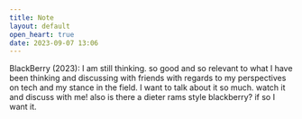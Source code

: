 ```yaml
---
title: Note
layout: default
open_heart: true
date: 2023-09-07 13:06
---
```


BlackBerry (2023): I am still thinking. so good and so relevant to what I have been thinking and discussing with friends with regards to my perspectives on tech and my stance in the field. I want to talk about it so much. watch it and discuss with me! also is there a dieter rams style blackberry? if so I want it.
